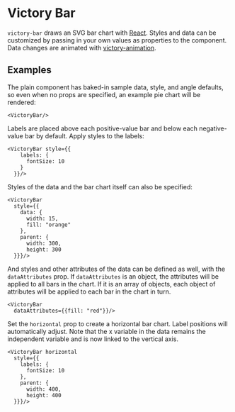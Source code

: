 Victory Bar
=============

`victory-bar` draws an SVG bar chart with [React](https://github.com/facebook/react). Styles and data can be customized by passing in your own values as properties to the component. Data changes are animated with [victory-animation](https://github.com/FormidableLabs/victory-animation).

## Examples

The plain component has baked-in sample data, style, and angle defaults, so even when no props are specified, an example pie chart will be rendered:

``` playground
<VictoryBar/>
```

Labels are placed above each positive-value bar and below each negative-value bar by default. Apply styles to the labels:

``` playground
<VictoryBar style={{
    labels: {
      fontSize: 10
    }
  }}/>
```

Styles of the data and the bar chart itself can also be specified:

``` playground
<VictoryBar 
  style={{
    data: {
      width: 15,
      fill: "orange"
    }, 
    parent: {
      width: 300,
      height: 300
  }}}/>
```

And styles and other attributes of the data can be defined as well, with the `dataAttributes` prop. If `dataAttributes` is an object, the attributes will be applied to all bars in the chart. If it is an array of objects, each object of attributes will be applied to each bar in the chart in turn.

``` playground
<VictoryBar
  dataAttributes={{fill: "red"}}/>
```


Set the `horizontal` prop to create a horizontal bar chart. Label positions will automatically adjust. Note that the x variable in the data remains the independent variable and is now linked to the vertical axis.

``` playground
<VictoryBar horizontal
  style={{
    labels: {
      fontSize: 10
    }, 
    parent: {
      width: 400,
      height: 400
  }}}/>
```



